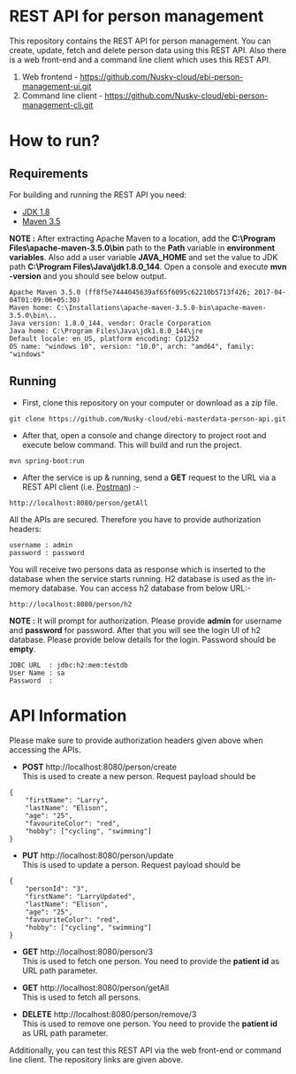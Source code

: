 # REST API for person management

This repository contains the REST API for person management. You can create, update, fetch and delete person data using this REST API. Also there is a web front-end and a command line client which uses this REST API.

1) Web frontend        - https://github.com/Nusky-cloud/ebi-person-management-ui.git
2) Command line client - https://github.com/Nusky-cloud/ebi-person-management-cli.git

# How to run?

## Requirements

For building and running the REST API you need:

- [JDK 1.8](http://www.oracle.com/technetwork/java/javase/downloads/jdk8-downloads-2133151.html)
- [Maven 3.5](https://archive.apache.org/dist/maven/maven-3/3.5.0/binaries/)

**NOTE :** After extracting Apache Maven to a location, add the **C:\Program Files\apache-maven-3.5.0\bin** path to the **Path** variable in **environment variables**. Also add a user variable **JAVA_HOME** and set the value to JDK path **C:\Program Files\Java\jdk1.8.0_144**. Open a console and execute **mvn -version** and you should see below output. 
```shell
Apache Maven 3.5.0 (ff8f5e7444045639af65f6095c62210b5713f426; 2017-04-04T01:09:06+05:30)
Maven home: C:\Installations\apache-maven-3.5.0-bin\apache-maven-3.5.0\bin\..
Java version: 1.8.0_144, vendor: Oracle Corporation
Java home: C:\Program Files\Java\jdk1.8.0_144\jre
Default locale: en_US, platform encoding: Cp1252
OS name: "windows 10", version: "10.0", arch: "amd64", family: "windows"
```

## Running

- First, clone this repository on your computer or download as a zip file.
```shell
git clone https://github.com/Nusky-cloud/ebi-masterdata-person-api.git
```

- After that, open a console and change directory to project root and execute below command. This will build and run the project.

```shell
mvn spring-boot:run
```

- After the service is up & running, send a **GET** request to the URL via a REST API client (i.e. [Postman](https://www.postman.com/downloads/)) :- 

```shell
http://localhost:8080/person/getAll
```

All the APIs are secured. Therefore you have to provide authorization headers:
```shell
username : admin
password : password
```
	
You will receive two persons data as response which is inserted to the database when the service starts running. H2 database is used as the in-memory database. You can access h2 database from below URL:-

```shell 
http://localhost:8080/person/h2
```
	
**NOTE :** It will prompt for authorization. Please provide **admin** for username and **password** for password. After that you will see the login UI of h2 database. Please provide below details for the login. Password should be **empty**.

```shell
JDBC URL  : jdbc:h2:mem:testdb
User Name : sa
Password  : 
```

# API Information

Please make sure to provide authorization headers given above when accessing the APIs.


- **POST** http://localhost:8080/person/create <br>
This is used to create a new person. Request payload should be 
```shell 
{
	"firstName": "Larry",
	"lastName": "Elison",
	"age": "25",
	"favouriteColor": "red",
	"hobby": ["cycling", "swimming"]
}
```

- **PUT** http://localhost:8080/person/update <br>
This is used to update a person. Request payload should be 
```shell 
{
	"personId": "3",
	"firstName": "LarryUpdated",
	"lastName": "Elison",
	"age": "25",
	"favouriteColor": "red",
	"hobby": ["cycling", "swimming"]
}
```
- **GET** http://localhost:8080/person/3 <br> 
This is used to fetch one person. You need to provide the **patient id** as URL path parameter.

- **GET** http://localhost:8080/person/getAll <br>
This is used to fetch all persons.

- **DELETE** http://localhost:8080/person/remove/3 <br> 
This is used to remove one person. You need to provide the **patient id** as URL path parameter.

Additionally, you can test this REST API via the web front-end or command line client. The repository links are given above.
